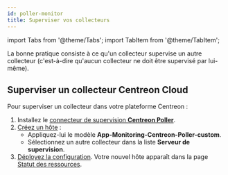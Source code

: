 ```yaml
---
id: poller-monitor
title: Superviser vos collecteurs
---
```


import Tabs from '@theme/Tabs';
import TabItem from '@theme/TabItem';

La bonne pratique consiste à ce qu'un collecteur supervise un autre collecteur (c'est-à-dire qu'aucun collecteur ne doit être supervisé par lui-même).

## Superviser un collecteur Centreon Cloud

Pour superviser un collecteur dans votre plateforme Centreon :

1. Installez le [connecteur de supervision **Centreon Poller**](/pp/integrations/plugin-packs/procedures/applications-monitoring-centreon-poller/).
2. [Créez un hôte](../monitoring/basic-objects/hosts.md) :
   * Appliquez-lui le modèle **App-Monitoring-Centreon-Poller-custom**.
   * Sélectionnez un autre collecteur dans la liste **Serveur de supervision**.
3. [Déployez la configuration](../monitoring/monitoring-servers/deploying-a-configuration.md). Votre nouvel hôte apparaît dans la page [Statut des ressources](../alerts-notifications/resources-status.md).

